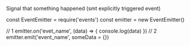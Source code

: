 Signal that something happened (smt explicitly triggered event)

const EventEmitter = require('events')
const emitter = new EventEmitter()

// 1
emitter.on('evet_name', (data) => {
	console.log(data)
})
// 2
emitter.emit('event_name', someData = {})

